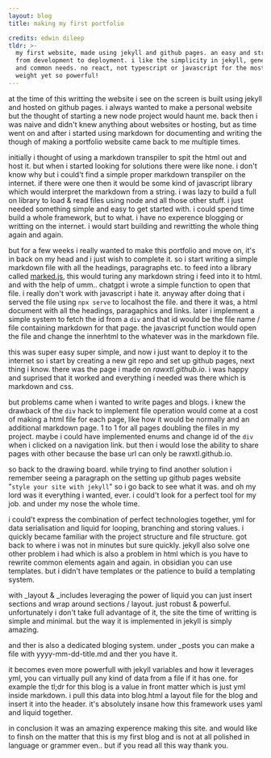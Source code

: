 ```yaml
---
layout: blog
title: making my first portfolio

credits: edwin dileep
tldr: >-
  my first website, made using jekyll and github pages. an easy and straight forward process
  from development to deployment. i like the simplicity in jekyll, generating static html for simple
  and common needs. no react, not typescript or javascript for the most part at least. it's light
  weight yet so powerful!
---
```


at the time of this writting the website i see on the screen is built using jekyll and hosted on github pages. i always wanted to  make a personal website but the thought of starting a new node project would haunt me. back then i was naive and didn't knew anything about websites or hosting, but as time went on and after i started using markdown for documenting and writing the though of making a portfolio website came back to me multiple times.

initially i thought of using a markdown transpiler to spit the html out and host it. but when i started looking for solutions there were like none. i don't know why but i could't find a simple proper markdown transpiler on the internet. if there were one then it would be some kind of javascript library which would interpret the markdown from a string. i was lazy to build a full on library to load & read files using node and all those other stuff. i just needed something simple and easy to get started with. i could spend time build a whole framework, but to what. i have no experence blogging or writting on the internet. i would start building and rewritting the whole thing again and again.

but for a few weeks i really wanted to make this portfolio and move on, it's in back on my head and i just wish to complete it. so i start writing a simple markdown file with all the headings, paragraphs etc. to feed into a library called [marked.js](https://marked.js.org/), this would turing any markdown string i feed into it to html. and with the help of umm.. chatgpt i wrote a simple function to open that file. i really don't work with javascript i hate it. anyway after doing that i served the file using ``npx serve`` to localhost the file. and there it was, a html document with all the headings, paragaphics and links. later i implement a simple system to fetch the id from a ``div`` and that id would be the file name / file containing markdown for that page. the javascript function would open the file and change the innerhtml to the whatever was in the markdown file.

this was super easy super simple, and now i just want to deploy it to the internet so i start by creating a new git repo and set up github pages, next thing i know. there was the page i made on _rawxtl.github.io_. i was happy and suprised that it worked and  everything i needed was there which is markdown and css.

but problems came when i wanted to write pages and blogs. i knew the drawback of the ``div`` hack to implement file operation would come at a cost of making a html file for each page, like how it would be normally and an additional markdown page. 1 to 1 for all pages doubling the files in my project. maybe i could have implemented enums and change id of the ``div`` when i clicked on a navigation link. but then i would lose the ability to share pages with other because the base url can only be rawxtl.github.io.

so back to the drawing board. while trying to find another solution i remember seeing a paragraph on the setting up github pages website "``style your site with jekyll``" so i go back to see what it was. and oh my lord was it everything i wanted, ever. i could't look for a perfect tool for my job. and under my nose the whole time.

i could't express the combination of perfect technologies together, yml for data serialisation and liquid for looping, branching and storing values. i quickly became familiar with the project structure and file structure. got back to where i was not in minutes but sure quickly. jekyll also solve one other problem i had which is also a problem in html which is you have to rewrite common elements again and again. in obsidian you can use templates. but i didn't have templates or the patience to build a templating system.

with _layout & _includes leveraging the power of liquid you can just insert sections and wrap around sections / layout. just robust & powerful. unfortunately i don't take full advantage of it, the site the time of writting is simple and minimal. but the way it is implemented in jekyll is simply amazing.

and ther is also a dedicated bloging system. under _posts you can make a file with yyyy-mm-dd-title.md and ther you have it.

it becomes even more powerfull with jekyll variables and how it leverages yml, you can virtually pull any kind of data from a file if it has one. for example the tl;dr for this blog is a value in front matter which is just yml inside markdown. i pull this data into blog.html a layout file for the blog and insert it into the header. it's absolutely insane how this framework uses yaml and liquid together. 

in conclusion it was an amazing experence making this site. and would like to finsh on the matter that this is my first blog and is not at all polished in language or grammer even.. but if you read all this way thank you.
